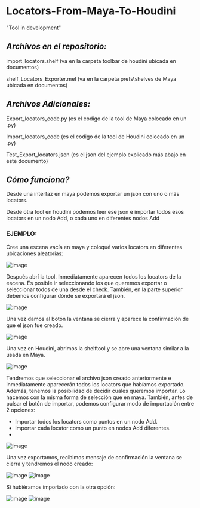 # Locators-From-Maya-To-Houdini

"Tool in development"

## *Archivos en el repositorio:*

import_locators.shelf (va en la carpeta toolbar de houdini ubicada en documentos)

shelf_Locators_Exporter.mel (va en la carpeta prefs\shelves de Maya ubicada en documentos)

## *Archivos Adicionales:*

Export_locators_code.py (es el codigo de la tool de Maya colocado en un .py)

Import_locators_code (es el codigo de la tool de Houdini colocado en un .py)

Test_Export_locators.json (es el json del ejemplo explicado más abajo en este documento)


## *Cómo funciona?*

Desde una interfaz en maya podemos exportar un json con uno o más locators.

Desde otra tool en houdini podemos leer ese json e importar todos esos locators en un nodo Add, o cada uno en diferentes nodos Add


### EJEMPLO:

Cree una escena vacía en maya y coloqué varios locators en diferentes ubicaciones aleatorias:

![image](https://github.com/user-attachments/assets/80aee527-dbb0-4c64-86fd-49e36c481608)

Después abrí la tool. Inmediatamente aparecen todos los locators de la escena.
Es posible ir seleccionando los que queremos exportar o seleccionar todos de una desde el check.
También, en la parte superior debemos configurar dónde se exportará el json.

![image](https://github.com/user-attachments/assets/8970269b-138f-4be2-8b46-5d9a4278418f)

Una vez damos al botón la ventana se cierra y aparece la confirmación de que el json fue creado.

![image](https://github.com/user-attachments/assets/15d338e3-0b08-4c08-babe-2ed27ac179d3)

Una vez en Houdini, abrimos la shelftool y se abre una ventana similar a la usada en Maya.

![image](https://github.com/user-attachments/assets/778039d7-5431-4b44-ac65-bf86ca3ad146)

Tendremos que seleccionar el archivo json creado anteriormente e inmediatamente aparecerán todos los locators que habíamos exportado.
Además, tenemos la posibilidad de decidir cuales queremos importar. Lo hacemos con la misma forma de selección que en maya.
También, antes de pulsar el botón de importar, podemos configurar modo de importación entre 2 opciones:
* Importar todos los locators como puntos en un nodo Add.
* Importar cada locator como un punto en nodos Add diferentes.
* 
![image](https://github.com/user-attachments/assets/00e7a284-2f7d-41d2-8ece-7a3a1fbac39f)

Una vez exportamos, recibimos mensaje de confirmación la ventana se cierra y tendremos el nodo creado:

![image](https://github.com/user-attachments/assets/3520c04c-7100-49df-9d6b-f694bbb2ffe8)
![image](https://github.com/user-attachments/assets/3bb2eddf-35c5-479e-89fc-761465b4dd7b)

Si hubiéramos importado con la otra opción:

![image](https://github.com/user-attachments/assets/6e1f6022-8af7-48d4-a27c-417eb8c1be3c)
![image](https://github.com/user-attachments/assets/c3be3c56-23fe-4624-8e8d-74cdaa00476e)



